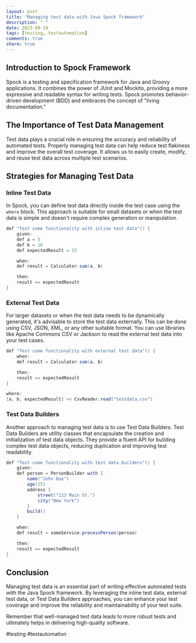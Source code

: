 ```yaml
---
layout: post
title: "Managing test data with Java Spock framework"
description: " "
date: 2023-09-19
tags: [testing, testautomation]
comments: true
share: true
---
```


## Introduction to Spock Framework

Spock is a testing and specification framework for Java and Groovy applications. It combines the power of JUnit and Mockito, providing a more expressive and readable syntax for writing tests. Spock promotes behavior-driven development (BDD) and embraces the concept of "living documentation."

## The Importance of Test Data Management

Test data plays a crucial role in ensuring the accuracy and reliability of automated tests. Properly managing test data can help reduce test flakiness and improve the overall test coverage. It allows us to easily create, modify, and reuse test data across multiple test scenarios.

## Strategies for Managing Test Data

### Inline Test Data

In Spock, you can define test data directly inside the test case using the `where` block. This approach is suitable for small datasets or when the test data is simple and doesn't require complex generation or manipulation.

```java
def "Test some functionality with inline test data"() {
    given:
    def a = 5
    def b = 10
    def expectedResult = 15

    when:
    def result = Calculator.sum(a, b)

    then:
    result == expectedResult
}
```

### External Test Data

For larger datasets or when the test data needs to be dynamically generated, it's advisable to store the test data externally. This can be done using CSV, JSON, XML, or any other suitable format. You can use libraries like Apache Commons CSV or Jackson to read the external test data into your test cases.

```java
def "Test some functionality with external test data"() {
    when:
    def result = Calculator.sum(a, b)

    then:
    result == expectedResult
}

where:
[a, b, expectedResult] << CsvReader.read("testdata.csv")
```

### Test Data Builders

Another approach to managing test data is to use Test Data Builders. Test Data Builders are utility classes that encapsulate the creation and initialization of test data objects. They provide a fluent API for building complex test data objects, reducing duplication and improving test readability.

```java
def "Test some functionality with test data builders"() {
    given:
    def person = PersonBuilder.with {
        name("John Doe")
        age(25)
        address {
            street("123 Main St.")
            city("New York")
        }
        build()
    }

    when:
    def result = someService.processPerson(person)

    then:
    result == expectedResult
}
```

## Conclusion

Managing test data is an essential part of writing effective automated tests with the Java Spock framework. By leveraging the inline test data, external test data, or Test Data Builders approaches, you can enhance your test coverage and improve the reliability and maintainability of your test suite.

Remember that well-managed test data leads to more robust tests and ultimately helps in delivering high-quality software.

#testing #testautomation
